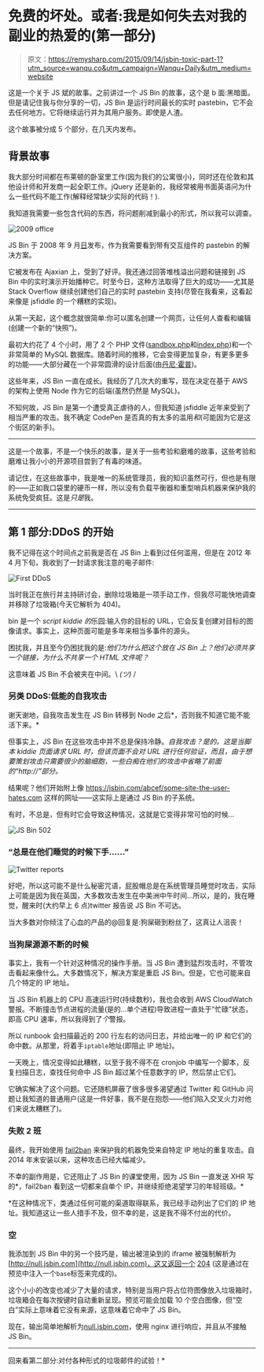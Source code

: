 # 免费的坏处。或者:我是如何失去对我的副业的热爱的(第一部分)

> 原文：<https://remysharp.com/2015/09/14/jsbin-toxic-part-1?utm_source=wanqu.co&utm_campaign=Wanqu+Daily&utm_medium=website>

这是一个关于 JS 斌的故事。之前讲过一个 JS Bin 的故事，这个是 b 面:黑暗面。但是请记住我与你分享的一切，JS Bin 是运行时间最长的实时 pastebin，它不会去任何地方。它将继续运行并为其用户服务。即使是人渣。

这个故事被分成 5 个部分，在几天内发布。

## 背景故事

我大部分时间都在布莱顿的卧室里工作(因为我们的公寓很小)，同时还在伦敦和其他设计师和开发商一起全职工作。jQuery 还是新的，我经常被用书面英语问为什么一些代码不能工作(解释经常缺少实际的代码！).

我知道我需要一些包含代码的东西，将问题削减到最小的形式，所以我可以调查。

![2009 office](img/b65b3151115656dda6441b8d1eb63c31.png)

JS Bin 于 2008 年 9 月[日](https://remysharp.com/2008/10/06/js-bin-for-collaborative-javascript-debugging)发布，作为我需要看到带有交互组件的 pastebin 的解决方案。

它被发布在 Ajaxian 上，受到了好评。我还通过回答堆栈溢出问题和链接到 JS Bin 中的实时演示开始播种它。时至今日，这种方法取得了巨大的成功——尤其是 Stack Overflow 继续创建他们自己的实时 pastebin 支持(尽管在我看来，这看起来像是 jsfiddle 的一个糟糕的实现)。

从第一天起，这个概念就很简单:你可以匿名创建一个网页，让任何人查看和编辑(创建一个新的“快照”)。

最初大约花了 4 个小时，用了 2 个 PHP 文件([sandbox.php](https://github.com/jsbin/jsbin/blob/e895c32089ac1bd310b5d91aecabda219f2eccea/sandbox.php)和[index.php](https://github.com/jsbin/jsbin/blob/e895c32089ac1bd310b5d91aecabda219f2eccea/index.php))和一个非常简单的 MySQL 数据库。随着时间的推移，它会变得更加复杂，有更多更多的功能——大部分藏在一个非常圆滑的设计后面(由[丹尼·霍普](https://twitter.com/yandle))。

这些年来，JS Bin 一直在成长。我经历了几次大的重写，现在决定在基于 AWS 的架构上使用 Node 作为它的后端(虽然仍然是 MySQL)。

不知何故，JS Bin 是第一个遭受真正虐待的人，但我知道 jsfiddle 近年来受到了相当严重的攻击。我不确定 CodePen 是否真的有太多的滥用*和*(可能因为它是这个街区的新手)。

* * *

这是一个故事，不是一个快乐的故事，是关于一些考验和磨难的故事，这些考验和磨难让我小小的开源项目尝到了有毒的味道。

请记住，在这些故事中，我是唯一的系统管理员，我的知识虽然可行，但也是有限的——正如我口袋里的硬币一样，所以没有负载平衡器和重型哨兵机器来保护我的系统免受疯狂。这是*只是*我。

* * *

## 第 1 部分:DDoS 的开始

我不记得在这个时间点之前我是否在 JS Bin 上看到过任何滥用，但是在 2012 年 4 月下旬，我收到了一封请求我注意的电子邮件:

![First DDoS](img/7306574a4a4133829f10d780b307dbd7.png)

当时我正在旅行并主持研讨会，删除垃圾箱是一项手动工作，但我尽可能快地调查并移除了垃圾箱(今天它解析为 404)。

bin 是一个 *script kiddie 的*乐园:输入你的目标的 URL，它会反复创建对目标的图像请求。事实上，这种页面可能是多年来相当多事件的源头。

困扰我，并且至今仍困扰我的是:*他们为什么把这个放在 JS Bin 上？他们必须共享一个链接，为什么不共享一个 HTML 文件呢？*

这意味着 JS Bin 不会被夹在中间。\ *(ツ)* /

### 另类 DDoS:低能的自我攻击

谢天谢地，自我攻击发生在 JS Bin 转移到 Node 之后*，否则我不知道它能不能活下来。*

但事实上，JS Bin 在这些攻击中并不总是保持冷静。*自我攻击？是的。这是当脚本 kiddie 页面请求 URL 时，但该页面不会对 URL 进行任何验证，而且，由于想要策划攻击只需要很少的脑细胞，一些白痴在他们的攻击中省略了前面的“http://”部分。*

结果呢？他们开始附上像 https://jsbin.com/abcef/some-site-the-user-hates.com 这样的网址——这实际上是通过 JS Bin 的子系统。

有时，不总是，但有时它会导致这种情况，这就是它变得非常可怕的时候...

![JS Bin 502](img/120a16434865ac43f9d1b1f675d2a416.png)

### “总是在他们睡觉的时候下手……”

![Twitter reports](img/8f637252c509783e67ffe9a4591edd3e.png)

好吧，所以这可能不是什么秘密咒语，屁股帽总是在系统管理员睡觉时攻击，实际上可能是因为我在英国，大多数攻击发生在中美洲中午时间...所以，是的，我在睡觉，醒来时(大约早上 6 点)twitter 报告说 JS Bin 不可达。

当大多数对你倾注了心血的产品的@回复是:狗屎砸到粉丝了，这真让人沮丧！

### 当狗屎源源不断的时候

事实上，我有一个针对这种情况的操作手册。当 JS Bin 遭到猛烈攻击时，不管攻击看起来像什么。大多数情况下，解决方案是重启 JS Bin。但是，它也可能来自几个特定的 IP 地址。

当 JS Bin 机器上的 CPU 高速运行时(持续数秒)，我也会收到 AWS CloudWatch 警报。不断撞击节点进程的流量(是的...单个进程)导致进程一直处于“忙碌”状态，即高 CPU 速率，所以我得到了*个*警报。

所以 runbook 会扫描最近的 200 行左右的访问日志，并给出唯一的 IP 和它们的命中数。从那里，将着手`iptable`地址(即阻止 IP 地址)。

一天晚上，情况变得如此糟糕，以至于我不得不在 cronjob 中编写一个脚本，反复扫描日志，查找任何命中 JS Bin 超过某个任意数字的 IP，然后禁止它们。

它确实解决了这个问题。它还随机屏蔽了很多很多渴望通过 Twitter 和 GitHub 问题让我知道的普通用户(这是一件好事，我不是在抱怨——他们陷入交叉火力对他们来说太糟糕了)。

### 失败 2 班

最终，我开始使用 [fail2ban](http://www.fail2ban.org/wiki/index.php/Main_Page) 来保护我的机器免受来自特定 IP 地址的重复攻击。自 2014 年末安装以来，这种攻击已经大幅减少。

不幸的副作用是，它还阻止了 JS Bin 的课堂使用，因为 JS Bin 一直发送 XHR 写的*，fail2ban 看到这一切都来自单个 IP，并继续拒绝渴望学习的年轻班级。*

 *在这种情况下，类通过任何可能的渠道取得联系，我已经手动列出了它们的 IP 地址。我知道这让一些人措手不及，但不幸的是，这是我不得不付出的代价。

### 空

我添加到 JS Bin 中的另一个技巧是，输出被渲染到的 iframe 被强制解析为[http://null.jsbin.com](http://null.jsbin.com)，这又返回一个 [204](http://www.w3.org/Protocols/rfc2616/rfc2616-sec10.html#sec10.2.5) (这是通过在预览中注入一个`base`标签来完成的)。

这个小小的改变也减少了大量的请求，特别是当用户将占位符图像放入垃圾箱时，垃圾箱会在每次按键时自动重新呈现。预览可能会加载 10 个空白图像，但“空白”实际上意味着它没有来源，这意味着它命中了 JS Bin。

现在，输出简单地解析为[null.jsbin.com](http://null.jsbin.com)，使用 nginx 进行响应，并且从不接触 JS Bin。

* * *

回来看第二部分:对付各种形式的垃圾邮件的试验！*